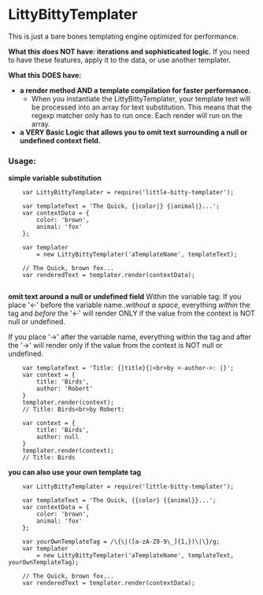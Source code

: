 # LittyBittyTemplater

This is just a bare bones templating engine optimized for performance.

**What this does NOT have: iterations and sophisticated logic.**  If you need to have these features, apply it to the data, or use another templater.

**What this DOES have:**

* **a render method AND a template compilation for faster performance.**  
    - When you instantiate the LittyBittyTemplater, your template text will be processed into an array for text substitution.  This means that the regexp matcher only has to run once.  Each render will run on the array.
* **a VERY Basic Logic that allows you to omit text surrounding a null or undefined context field.**

### Usage: 

**simple variable substitution**
```
    var LittyBittyTemplater = require('little-bitty-templater');

    var templateText = 'The Quick, {|color|} {|animal|}...';
    var contextData = { 
        color: 'brown',
        animal: 'fox'
    };

    var templater 
        = new LittyBittyTemplater('aTemplateName', templateText);

    // The Quick, brown fox...
    var renderedText = templater.render(contextData);


```

**omit text around a null or undefined field**
Within the variable tag: If you place '<-' before the variable name.._without a space_, everything _within_ the tag and _before_ the '<-' will render ONLY if the value from the context is NOT null or undefined.

If you place '->' after the variable name, everything within the tag and after the '->' will render only if the value from the context is NOT null or undefined.


```
    var templateText = 'Title: {|title}{|<br>by <-author->: |}';
    var context = { 
        title: 'Birds',
        author: 'Robert'
    }
    templater.render(context);
    // Title: Birds<br>by Robert:

    var context = { 
        title: 'Birds',
        author: null
    }
    templater.render(context);
    // Title: Birds
```




**you can also use your own template tag**

```
    var LittyBittyTemplater = require('little-bitty-templater');

    var templateText = 'The Quick, {{color} {{animal}}...';
    var contextData = { 
        color: 'brown',
        animal: 'fox'
    };

    var yourOwnTemplateTag = /\{\|([a-zA-Z0-9\_]{1,})\|\}/g;
    var templater 
        = new LittyBittyTemplater('aTemplateName', templateText, yourOwnTemplateTag);

    // The Quick, brown fox...
    var renderedText = templater.render(contextData);
```

